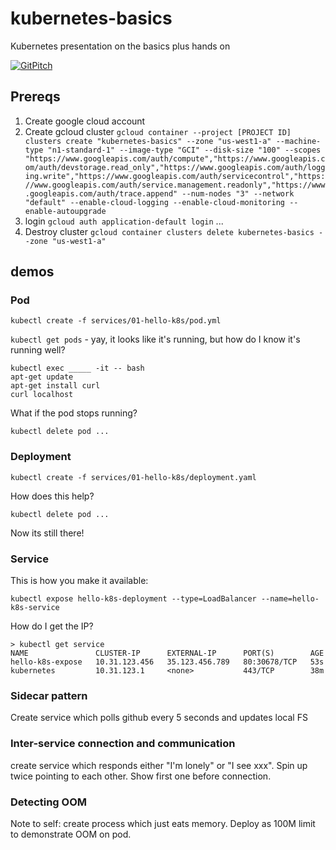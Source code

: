 # kubernetes-basics
Kubernetes presentation on the basics plus hands on

[![GitPitch](https://gitpitch.com/assets/badge.svg)](https://gitpitch.com/zodoz/kubernetes-basics/master?grs=github&t=white)

## Prereqs

1. Create google cloud account
2. Create gcloud cluster `gcloud container --project [PROJECT ID] clusters create "kubernetes-basics" --zone "us-west1-a" --machine-type "n1-standard-1" --image-type "GCI" --disk-size "100" --scopes "https://www.googleapis.com/auth/compute","https://www.googleapis.com/auth/devstorage.read_only","https://www.googleapis.com/auth/logging.write","https://www.googleapis.com/auth/servicecontrol","https://www.googleapis.com/auth/service.management.readonly","https://www.googleapis.com/auth/trace.append" --num-nodes "3" --network "default" --enable-cloud-logging --enable-cloud-monitoring --enable-autoupgrade`
3. login `gcloud auth application-default login`
...
4. Destroy cluster `gcloud container clusters delete kubernetes-basics --zone "us-west1-a"`

## demos

### Pod

`kubectl create -f services/01-hello-k8s/pod.yml`

`kubectl get pods` - yay, it looks like it's running, but how do I know
it's running well?

    kubectl exec _____ -it -- bash
    apt-get update
    apt-get install curl
    curl localhost

What if the pod stops running?

`kubectl delete pod ...`

### Deployment

`kubectl create -f services/01-hello-k8s/deployment.yaml`

How does this help?

`kubectl delete pod ...`

Now its still there!

### Service

This is how you make it available:

`kubectl expose hello-k8s-deployment --type=LoadBalancer --name=hello-k8s-service`

How do I get the IP?

    > kubectl get service
    NAME               CLUSTER-IP      EXTERNAL-IP      PORT(S)        AGE
    hello-k8s-expose   10.31.123.456   35.123.456.789   80:30678/TCP   53s
    kubernetes         10.31.123.1     <none>           443/TCP        38m

### Sidecar pattern

Create service which polls github every 5 seconds and updates local FS

### Inter-service connection and communication

create service which responds either "I'm lonely" or "I see xxx". Spin up twice pointing to each other. Show first one before connection.

### Detecting OOM

Note to self: create process which just eats memory. Deploy as 100M limit to demonstrate OOM on pod.

